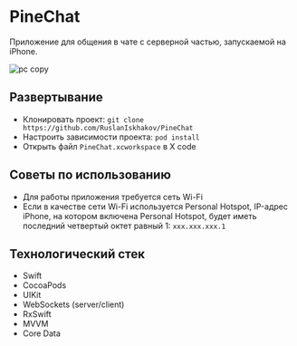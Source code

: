 # PineChat

Приложение для общения в чате с серверной частью, запускаемой на iPhone.

![pc copy](https://user-images.githubusercontent.com/4405543/202902193-db9ad0d2-5a08-45f7-a829-9293aa233a1b.PNG)

## Развертывание

- Клонировать проект: `git clone https://github.com/RuslanIskhakov/PineChat`
- Настроить зависимости проекта: `pod install`
- Открыть файл `PineChat.xcworkspace` в X code

## Советы по использованию
- Для работы приложения требуется сеть Wi-Fi
- Если в качестве сети Wi-Fi используется Personal Hotspot, IP-адрес iPhone, на котором включена Personal Hotspot, будет иметь последний четвертый октет равный 1: `xxx.xxx.xxx.1`

## Технологический стек
- Swift
- CocoaPods
- UIKit
- WebSockets (server/client)
- RxSwift
- MVVM
- Core Data
